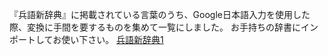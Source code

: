 『兵語新辞典』に掲載されている言葉のうち、Google日本語入力を使用した際、変換に手間を要するものを集めて一覧にしました。
お手持ちの辞書にインポートしてお使い下さい。
[兵語新辞典1](heigo1.csv)
